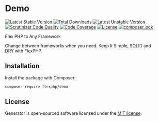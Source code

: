 # Demo

[![Latest Stable Version](https://poser.pugx.org/flexphp/demo/v/stable)](https://packagist.org/packages/flexphp/demo)
[![Total Downloads](https://poser.pugx.org/flexphp/demo/downloads)](https://packagist.org/packages/flexphp/demo)
[![Latest Unstable Version](https://poser.pugx.org/flexphp/demo/v/unstable)](https://packagist.org/packages/flexphp/demo)
[![Scrutinizer Code Quality](https://scrutinizer-ci.com/g/flexphp/flex-demo/badges/quality-score.png)](https://scrutinizer-ci.com/g/flexphp/flex-demo)
[![Code Coverage](https://scrutinizer-ci.com/g/flexphp/flex-demo/badges/coverage.png)](https://scrutinizer-ci.com/g/flexphp/flex-demo)
[![License](https://poser.pugx.org/flexphp/demo/license)](https://packagist.org/packages/flexphp/demo)
[![composer.lock](https://poser.pugx.org/flexphp/demo/composerlock)](https://packagist.org/packages/flexphp/demo)

Flex PHP to Any Framework

Change between frameworks when you need. Keep It Simple, SOLID and DRY with FlexPHP.

## Installation

Install the package with Composer:

```bash
composer require flexphp/demo
```

## License

Generator is open-sourced software licensed under the [MIT license](https://opensource.org/licenses/MIT).
